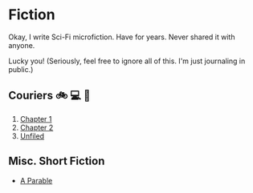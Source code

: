 # Fiction

Okay, I write Sci-Fi microfiction. Have for years. Never shared it with anyone.

Lucky you! (Seriously, feel free to ignore all of this. I'm just journaling in public.)

## Couriers :bike: :computer: :gun:

1. [Chapter 1](couriers/ch1.md)
2. [Chapter 2](couriers/ch2.md)
3. [Unfiled](couriers/chX.md)

## Misc. Short Fiction

- [A Parable](parable.md)